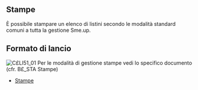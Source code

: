 ## Stampe
È possibile stampare un elenco di listini secondo le modalità standard comuni a tutta la gestione Sme.up.
## Formato di lancio
![C£LI51_01](http://doc.smeup.com/immagini/MBDOC_OGG-P_C£LI51A/CXLI51_01.png)
Per le modalità di gestione stampe vedi lo specifico documento (cfr. B£_STA Stampe)
- [Stampe](Sorgenti/DOC_OPE/TA/B£AMO/B£_STA)
